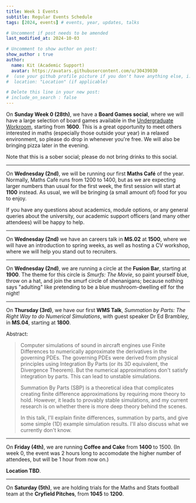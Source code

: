 ```yaml
---
title: Week 1 Events
subtitle: Regular Events Schedule
tags: [2024, events] # events, year, updates, talks

# Uncomment if post needs to be amended
last_modified_at: 2024-10-03

# Uncomment to show author on post:
show_author : true
author:
  name: Kit (Academic Support)
  avatar: https://avatars.githubusercontent.com/u/30439030
#  (use your github profile picture if you don't have anything else, i.e. https://avatars.githubusercontent.com/u/30439030)
#  location: "Location" (if applicable)

# Delete this line in your new post:
# include_on_search : false
---
```


On **Sunday Week 0 (28th)**, we have a **Board Games social**, where we will have a large selection of board games available in the [Undergraduate Workroom](https://campus.warwick.ac.uk/search/623c88f9421e6f5928c0e63b?projectId=warwick), starting from **1600**. This is a great opportunity to meet others interested in maths (especially those outside your year) in a relaxed environment, so please do drop in whenever you're free. We will also be bringing pizza later in the evening.

Note that this is a sober social; please do not bring drinks to this social.

---

On **Wednesday (2nd)**, we will be running our first **Maths Café** of the year. Normally, Maths Café runs from 1200 to 1400, but as we are expecting larger numbers than usual for the first week, the first session will start at **1100** instead. As usual, we will be bringing (a small amount of) food for you to enjoy.

If you have any questions about academics, module options, or any general queries about the university, our academic support officers (and many other attendees) will be happy to help.

---

On **Wednesday (2nd)** we have an careers talk in **MS.02** at **1500**, where we will have an introduction to spring weeks, as well as hosting a CV workshop, where we will help you stand out to recruiters.

---

On **Wednesday (2nd)**, we are running a circle at the **Fusion Bar**, starting at **1900**. The theme for this circle is *Smurfs: The Movie*, so paint yourself blue, throw on a hat, and join the smurf circle of shenanigans; because nothing says "adulting" like pretending to be a blue mushroom-dwelling elf for the night!

---

On **Thursday (3rd)**, we have our first **WMS Talk**, *Summation by Parts: The Right Way to do Numerical Simulations*, with guest speaker Dr Ed Brambley, in **MS.04**, starting at **1800**.

Abstract:
> Computer simulations of sound in aircraft engines use Finite Differences to numerically approximate the derivatives in the governing PDEs. The governing PDEs were derived from physical principles using Integration By Parts (or its 3D equivalent, the Divergence Theorem). But the numerical approximations don't satisfy integration by parts. This can lead to unstable simulations.
>
> Summation By Parts (SBP) is a theoretical idea that complicates creating finite difference approximations by requiring more theory to hold. However, it leads to provably stable simulations, and my current research is on whether there is more deep theory behind the scenes.
>
> In this talk, I'll explain finite differences, summation by parts, and give some simple (1D) example simulation results.  I'll also discuss what we currently don't know.

---

On **Friday (4th)**, we are running **Coffee and Cake** from **1400** to 1500. (In week 0, the event was 2 hours long to accomodate the higher number of attendees, but will be 1 hour from now on.)

**Location TBD**.

---

On **Saturday (5th)**, we are holding trials for the Maths and Stats football team at the **Cryfield Pitches**, from **1045** to **1200**.
